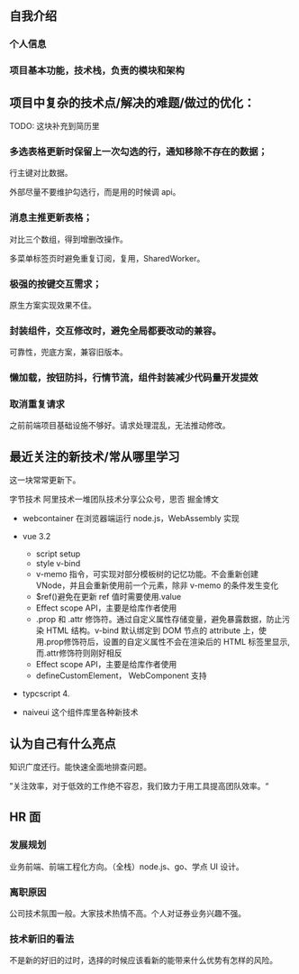 ## 自我介绍

### 个人信息

### 项目基本功能，技术栈，负责的模块和架构

## 项目中复杂的技术点/解决的难题/做过的优化：

TODO: 这块补充到简历里

### 多选表格更新时保留上一次勾选的行，通知移除不存在的数据；

行主键对比数据。

外部尽量不要维护勾选行，而是用的时候调 api。

### 消息主推更新表格；

对比三个数组，得到增删改操作。

多菜单标签页时避免重复订阅，复用，SharedWorker。

### 极强的按键交互需求；

原生方案实现效果不佳。

### 封装组件，交互修改时，避免全局都要改动的兼容。

可靠性，兜底方案，兼容旧版本。

### 懒加载，按钮防抖，行情节流，组件封装减少代码量开发提效

### 取消重复请求

之前前端项目基础设施不够好。请求处理混乱，无法推动修改。

## 最近关注的新技术/常从哪里学习

这一块常常更新下。

字节技术 阿里技术一堆团队技术分享公众号，思否 掘金博文

+ webcontainer 在浏览器端运行 node.js，WebAssembly 实现

+ vue 3.2
    - script setup
    - style v-bind
    - v-memo 指令，可实现对部分模板树的记忆功能。不会重新创建 VNode，并且会重新使用前一个元素，除非 v-memo 的条件发生变化
    - $ref()避免在更新 ref 值时需要使用.value
    - Effect scope API，主要是给库作者使用
    - .prop 和 .attr 修饰符。通过自定义属性存储变量，避免暴露数据，防止污染 HTML 结构。v-bind 默认绑定到 DOM 节点的 attribute 上，使用.prop修饰符后，设置的自定义属性不会在渲染后的
      HTML 标签里显示,而.attr修饰符则刚好相反
    - Effect scope API，主要是给库作者使用
    - defineCustomElement， WebComponent 支持

+ typcscript 4.

+ naiveui 这个组件库里各种新技术

## 认为自己有什么亮点

知识广度还行。能快速全面地排查问题。

”关注效率，对于低效的工作绝不容忍，我们致力于用工具提高团队效率。“

## HR 面

### 发展规划

业务前端、前端工程化方向。（全栈）node.js、go、学点 UI 设计。

### 离职原因

公司技术氛围一般。大家技术热情不高。个人对证券业务兴趣不强。

### 技术新旧的看法

不是新的好旧的过时，选择的时候应该看新的能带来什么优势有怎样的风险。
